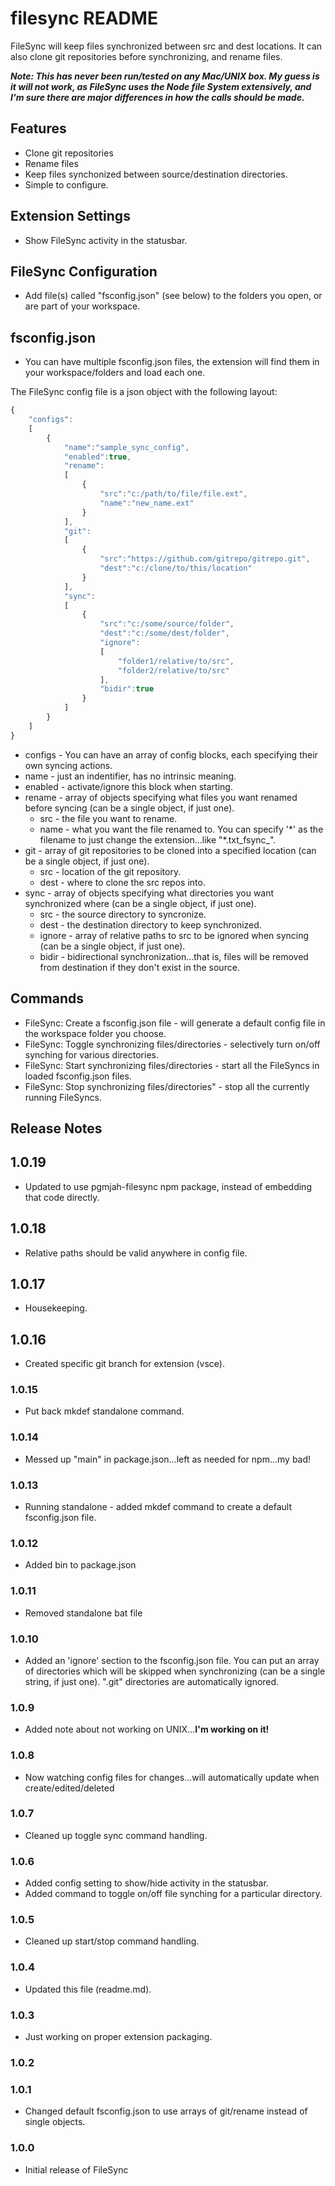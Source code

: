 # filesync README

FileSync will keep files synchronized between src and dest locations.  It can also clone git repositories before synchronizing, and rename files.

***Note: This has never been run/tested on any Mac/UNIX box. My guess is it will not work, as FileSync uses the Node file System extensively, and I'm sure there are major differences in how the calls should be made.***

## Features

* Clone git repositories
* Rename files
* Keep files synchonized between source/destination directories.
* Simple to configure.

## Extension Settings
* Show FileSync activity in the statusbar.

## FileSync Configuration
* Add file(s) called "fsconfig.json" (see below) to the folders you open, or are part of your workspace.

## fsconfig.json
* You can have multiple fsconfig.json files, the extension will find them in your workspace/folders and load each one.

The FileSync config file is a json object with the following layout:
```javascript
{
	"configs":
	[
		{
			"name":"sample_sync_config",
			"enabled":true,
			"rename":
			[
				{
					"src":"c:/path/to/file/file.ext",
					"name":"new_name.ext"
				}
			],
			"git":
			[
				{
					"src":"https://github.com/gitrepo/gitrepo.git",
					"dest":"c:/clone/to/this/location"
				}
			],
			"sync":
			[
				{
					"src":"c:/some/source/folder",
					"dest":"c:/some/dest/folder",
					"ignore":
					[
						"folder1/relative/to/src",
						"folder2/relative/to/src"
					],
					"bidir":true
				}
			]
		}
	]
}
```
* configs - You can have an array of config blocks, each specifying their own syncing actions.
* name - just an indentifier, has no intrinsic meaning.
* enabled - activate/ignore this block when starting.
* rename - array of objects specifying what files you want renamed before syncing (can be a single object, if just one).
  * src - the file you want to rename.
  * name - what you want the file renamed to.  You can specify '\*' as the filename to just change the extension...like "*.txt_fsync_".
* git - array of git repositories to be cloned into a specified location (can be a single object, if just one).
  * src - location of the git repository.
  * dest - where to clone the src repos into.
* sync - array of objects specifying what directories you want synchronized where (can be a single object, if just one).
  * src - the source directory to syncronize.
  * dest - the destination directory to keep synchronized.
  * ignore - array of relative paths to src to be ignored when syncing (can be a single object, if just one).
  * bidir - bidirectional synchronization...that is, files will be removed from destination if they don't exist in the source.

## Commands
* FileSync: Create a fsconfig.json file - will generate a default config file in the workspace folder you choose.
* FileSync: Toggle synchronizing files/directories - selectively turn on/off synching for various directories.
* FileSync: Start synchronizing files/directories - start all the FileSyncs in loaded fsconfig.json files.
* FileSync: Stop synchronizing files/directories" - stop all the currently running FileSyncs.

## Release Notes

## 1.0.19
* Updated to use pgmjah-filesync npm package, instead of embedding that code directly.

## 1.0.18
* Relative paths should be valid anywhere in config file.

## 1.0.17
* Housekeeping.

## 1.0.16
* Created specific git branch for extension (vsce).

### 1.0.15
* Put back mkdef standalone command.

### 1.0.14
* Messed up "main" in package.json...left as needed for npm...my bad!

### 1.0.13
* Running standalone - added mkdef command to create a default fsconfig.json file.

### 1.0.12
* Added bin to package.json

### 1.0.11
* Removed standalone bat file

### 1.0.10
* Added an 'ignore' section to the fsconfig.json file.  You can put an array of directories which will be skipped when synchronizing (can be a single string, if just one).  ".git" directories are automatically ignored.

### 1.0.9
* Added note about not working on UNIX...**I'm working on it!**

### 1.0.8
* Now watching config files for changes...will automatically update when create/edited/deleted

### 1.0.7
* Cleaned up toggle sync command handling.

### 1.0.6
* Added config setting to show/hide activity in the statusbar.
* Added command to toggle on/off file synching for a particular directory.

### 1.0.5
* Cleaned up start/stop command handling.

### 1.0.4
* Updated this file (readme.md).

### 1.0.3
* Just working on proper extension packaging.

### 1.0.2

### 1.0.1
* Changed default fsconfig.json to use arrays of git/rename instead of single objects.

### 1.0.0

* Initial release of FileSync

